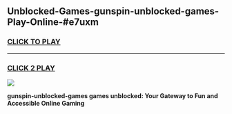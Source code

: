 
## Unblocked-Games-gunspin-unblocked-games-Play-Online-#e7uxm
<h3>
<a href="https://premium.freeplayer.one?title=gunspin-unblocked-games&ref=27F">CLICK TO PLAY</a></h3>
<hr>

<h3>
<a href="https://premium.freeplayer.one?title=gunspin-unblocked-games&ref=27F">CLICK 2 PLAY</a>
  
</h3>

<a href="https://premium.freeplayer.one?title=gunspin-unblocked-games&ref=27F"><img src="https://clearcache.store/games.png"></a>


**gunspin-unblocked-games games unblocked: Your Gateway to Fun and Accessible Online Gaming**
